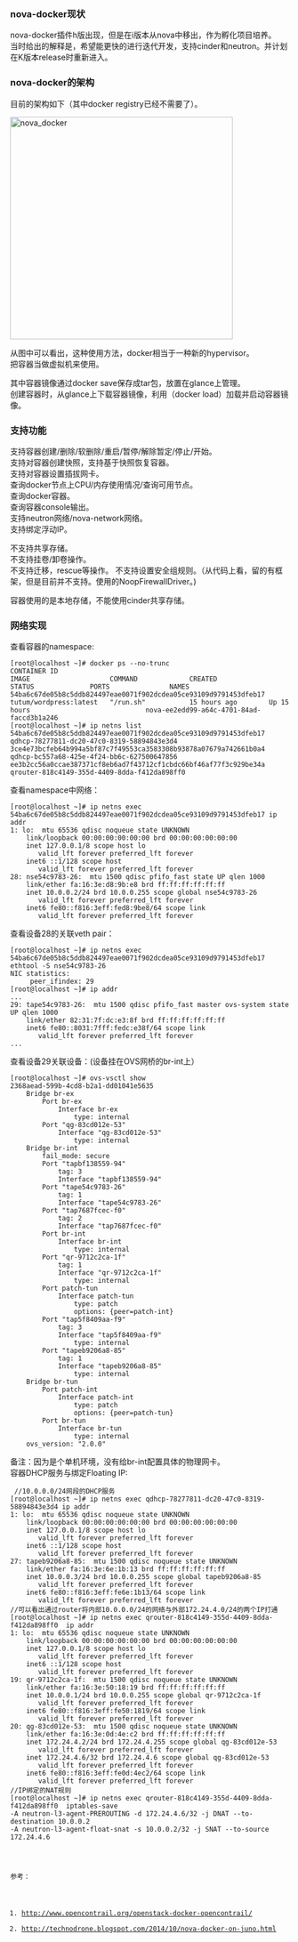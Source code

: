 ### nova-docker现状
nova-docker插件h版出现，但是在i版本从nova中移出，作为孵化项目培养。   
当时给出的解释是，希望能更快的进行迭代开发，支持cinder和neutron。并计划在K版本release时重新进入。  

### nova-docker的架构  
目前的架构如下（其中docker registry已经不需要了）。   

<img src="https://wiki.openstack.org/w/images/6/6c/Docker-under-the-hood.png" alt="nova_docker" title="nova_docker" width="400" />   

从图中可以看出，这种使用方法，docker相当于一种新的hypervisor。  
把容器当做虚拟机来使用。  

其中容器镜像通过docker save保存成tar包，放置在glance上管理。   
创建容器时，从glance上下载容器镜像，利用（docker load）加载并启动容器镜像。  

### 支持功能   
支持容器创建/删除/软删除/重启/暂停/解除暂定/停止/开始。  
支持对容器创建快照，支持基于快照恢复容器。  
支持对容器设置插拔网卡。  
查询docker节点上CPU/内存使用情况/查询可用节点。  
查询docker容器。  
查询容器console输出。  
支持neutron网络/nova-network网络。  
支持绑定浮动IP。  

不支持共享存储。  
不支持挂卷/卸卷操作。  
不支持迁移，rescue等操作。 
不支持设置安全组规则。（从代码上看，留的有框架，但是目前并不支持。使用的NoopFirewallDriver。)

容器使用的是本地存储，不能使用cinder共享存储。

### 网络实现       
查看容器的namespace:  
<pre><code>[root@localhost ~]# docker ps --no-trunc
CONTAINER ID                                                       IMAGE                    COMMAND             CREATED             STATUS              PORTS               NAMES
54ba6c67de05b8c5ddb824497eae0071f902dcdea05ce93109d9791453dfeb17   tutum/wordpress:latest   "/run.sh"           15 hours ago        Up 15 hours                             nova-ee2edd99-a64c-4701-84ad-faccd3b1a246
[root@localhost ~]# ip netns list
54ba6c67de05b8c5ddb824497eae0071f902dcdea05ce93109d9791453dfeb17
qdhcp-78277811-dc20-47c0-8319-58894843e3d4
3ce4e73bcfeb64b994a5bf87c7f49553ca3583308b93878a07679a742661b0a4
qdhcp-bc557a68-425e-4f24-bb6c-627500647856
ee3b2cc56a0ccae387371cf8eb6ad7f43712cf1cbdc66bf46af77f3c929be34a
qrouter-818c4149-355d-4409-8dda-f412da898ff0
</code></pre>
查看namespace中网络：  
<pre><code>[root@localhost ~]# ip netns exec 54ba6c67de05b8c5ddb824497eae0071f902dcdea05ce93109d9791453dfeb17 ip addr
1: lo: <LOOPBACK,UP,LOWER_UP> mtu 65536 qdisc noqueue state UNKNOWN
    link/loopback 00:00:00:00:00:00 brd 00:00:00:00:00:00
    inet 127.0.0.1/8 scope host lo
       valid_lft forever preferred_lft forever
    inet6 ::1/128 scope host
       valid_lft forever preferred_lft forever
28: nse54c9783-26: <BROADCAST,MULTICAST,UP,LOWER_UP> mtu 1500 qdisc pfifo_fast state UP qlen 1000
    link/ether fa:16:3e:d8:9b:e8 brd ff:ff:ff:ff:ff:ff
    inet 10.0.0.2/24 brd 10.0.0.255 scope global nse54c9783-26
       valid_lft forever preferred_lft forever
    inet6 fe80::f816:3eff:fed8:9be8/64 scope link
       valid_lft forever preferred_lft forever
</code></pre>
查看设备28的关联veth pair：
<pre><code>[root@localhost ~]# ip netns exec 54ba6c67de05b8c5ddb824497eae0071f902dcdea05ce93109d9791453dfeb17  ethtool -S nse54c9783-26
NIC statistics:
     peer_ifindex: 29
[root@localhost ~]# ip addr
...
29: tape54c9783-26: <BROADCAST,MULTICAST,UP,LOWER_UP> mtu 1500 qdisc pfifo_fast master ovs-system state UP qlen 1000
    link/ether 82:31:7f:dc:e3:8f brd ff:ff:ff:ff:ff:ff
    inet6 fe80::8031:7fff:fedc:e38f/64 scope link
       valid_lft forever preferred_lft forever
...
</code></pre>
查看设备29关联设备：(设备挂在OVS网桥的br-int上）
<pre><code>[root@localhost ~]# ovs-vsctl show
2368aead-599b-4cd8-b2a1-dd01041e5635
    Bridge br-ex
        Port br-ex
            Interface br-ex
                type: internal
        Port "qg-83cd012e-53"
            Interface "qg-83cd012e-53"
                type: internal
    Bridge br-int
        fail_mode: secure
        Port "tapbf138559-94"
            tag: 3
            Interface "tapbf138559-94"
        Port "tape54c9783-26"
            tag: 1
            Interface "tape54c9783-26"
        Port "tap7687fcec-f0"
            tag: 2
            Interface "tap7687fcec-f0"
        Port br-int
            Interface br-int
                type: internal
        Port "qr-9712c2ca-1f"
            tag: 1
            Interface "qr-9712c2ca-1f"
                type: internal
        Port patch-tun
            Interface patch-tun
                type: patch
                options: {peer=patch-int}
        Port "tap5f8409aa-f9"
            tag: 3
            Interface "tap5f8409aa-f9"
                type: internal
        Port "tapeb9206a8-85"
            tag: 1
            Interface "tapeb9206a8-85"
                type: internal
    Bridge br-tun
        Port patch-int
            Interface patch-int
                type: patch
                options: {peer=patch-tun}
        Port br-tun
            Interface br-tun
                type: internal
    ovs_version: "2.0.0"
</code></pre>
备注：因为是个单机环境，没有给br-int配置具体的物理网卡。  
容器DHCP服务与绑定Floating IP:   
<Pre><code> //10.0.0.0/24网段的DHCP服务
[root@localhost ~]# ip netns exec qdhcp-78277811-dc20-47c0-8319-58894843e3d4 ip addr
1: lo: <LOOPBACK,UP,LOWER_UP> mtu 65536 qdisc noqueue state UNKNOWN
    link/loopback 00:00:00:00:00:00 brd 00:00:00:00:00:00
    inet 127.0.0.1/8 scope host lo
       valid_lft forever preferred_lft forever
    inet6 ::1/128 scope host
       valid_lft forever preferred_lft forever
27: tapeb9206a8-85: <BROADCAST,UP,LOWER_UP> mtu 1500 qdisc noqueue state UNKNOWN
    link/ether fa:16:3e:6e:1b:13 brd ff:ff:ff:ff:ff:ff
    inet 10.0.0.3/24 brd 10.0.0.255 scope global tapeb9206a8-85
       valid_lft forever preferred_lft forever
    inet6 fe80::f816:3eff:fe6e:1b13/64 scope link
       valid_lft forever preferred_lft forever
//可以看出通过router将内部10.0.0.0/24的网络与外部172.24.4.0/24的两个IP打通
[root@localhost ~]# ip netns exec qrouter-818c4149-355d-4409-8dda-f412da898ff0  ip addr
1: lo: <LOOPBACK,UP,LOWER_UP> mtu 65536 qdisc noqueue state UNKNOWN
    link/loopback 00:00:00:00:00:00 brd 00:00:00:00:00:00
    inet 127.0.0.1/8 scope host lo
       valid_lft forever preferred_lft forever
    inet6 ::1/128 scope host
       valid_lft forever preferred_lft forever
19: qr-9712c2ca-1f: <BROADCAST,UP,LOWER_UP> mtu 1500 qdisc noqueue state UNKNOWN
    link/ether fa:16:3e:50:18:19 brd ff:ff:ff:ff:ff:ff
    inet 10.0.0.1/24 brd 10.0.0.255 scope global qr-9712c2ca-1f
       valid_lft forever preferred_lft forever
    inet6 fe80::f816:3eff:fe50:1819/64 scope link
       valid_lft forever preferred_lft forever
20: qg-83cd012e-53: <BROADCAST,UP,LOWER_UP> mtu 1500 qdisc noqueue state UNKNOWN
    link/ether fa:16:3e:0d:4e:c2 brd ff:ff:ff:ff:ff:ff
    inet 172.24.4.2/24 brd 172.24.4.255 scope global qg-83cd012e-53
       valid_lft forever preferred_lft forever
    inet 172.24.4.6/32 brd 172.24.4.6 scope global qg-83cd012e-53
       valid_lft forever preferred_lft forever
    inet6 fe80::f816:3eff:fe0d:4ec2/64 scope link
       valid_lft forever preferred_lft forever
//IP绑定的NAT规则
[root@localhost ~]# ip netns exec qrouter-818c4149-355d-4409-8dda-f412da898ff0  iptables-save
-A neutron-l3-agent-PREROUTING -d 172.24.4.6/32 -j DNAT --to-destination 10.0.0.2
-A neutron-l3-agent-float-snat -s 10.0.0.2/32 -j SNAT --to-source 172.24.4.6
</ocde></pre>

参考：  
1. http://www.opencontrail.org/openstack-docker-opencontrail/   
2. http://technodrone.blogspot.com/2014/10/nova-docker-on-juno.html    
